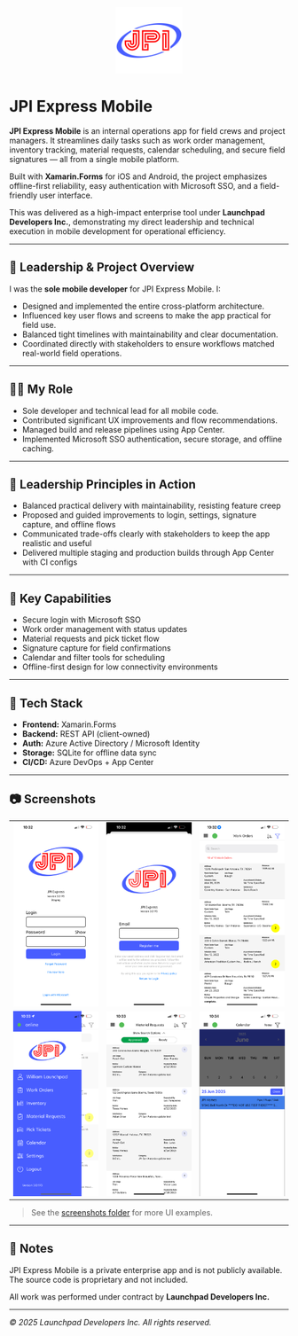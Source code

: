 <p align="center">
  <img src="./screenshots/app-icon.png" alt="App Icon" width="120" />
</p>

# JPI Express Mobile

**JPI Express Mobile** is an internal operations app for field crews and project managers. It streamlines daily tasks such as work order management, inventory tracking, material requests, calendar scheduling, and secure field signatures — all from a single mobile platform.

Built with **Xamarin.Forms** for iOS and Android, the project emphasizes offline-first reliability, easy authentication with Microsoft SSO, and a field-friendly user interface.

This was delivered as a high-impact enterprise tool under **Launchpad Developers Inc.**, demonstrating my direct leadership and technical execution in mobile development for operational efficiency.

---

## 🔹 Leadership & Project Overview


I was the **sole mobile developer** for JPI Express Mobile. I:
- Designed and implemented the entire cross-platform architecture.
- Influenced key user flows and screens to make the app practical for field use.
- Balanced tight timelines with maintainability and clear documentation.
- Coordinated directly with stakeholders to ensure workflows matched real-world field operations.

---

## 🧑‍💼 My Role

- Sole developer and technical lead for all mobile code.
- Contributed significant UX improvements and flow recommendations.
- Managed build and release pipelines using App Center.
- Implemented Microsoft SSO authentication, secure storage, and offline caching.

---

## 🧭 Leadership Principles in Action

- Balanced practical delivery with maintainability, resisting feature creep
- Proposed and guided improvements to login, settings, signature capture, and offline flows
- Communicated trade-offs clearly with stakeholders to keep the app realistic and useful
- Delivered multiple staging and production builds through App Center with CI configs

---

## 🚀 Key Capabilities

- Secure login with Microsoft SSO
- Work order management with status updates
- Material requests and pick ticket flow
- Signature capture for field confirmations
- Calendar and filter tools for scheduling
- Offline-first design for low connectivity environments

---

## 🧰 Tech Stack

- **Frontend:** Xamarin.Forms
- **Backend:** REST API (client-owned)
- **Auth:** Azure Active Directory / Microsoft Identity
- **Storage:** SQLite for offline data sync
- **CI/CD:** Azure DevOps + App Center

---

## 📷 Screenshots

<table>
  <tr>
    <td align="center">
      <img src="./screenshots/jpi-express-mobile-01.png" alt="Login screen with Microsoft SSO option" width="200"/>
    </td>
    <td align="center">
      <img src="./screenshots/jpi-express-mobile-03.png" alt="Forgot password and user onboarding" width="200"/>
    </td>
    <td align="center">
      <img src="./screenshots/jpi-express-mobile-05.png" alt="Work order list with address and job details" width="200"/>
    </td>
  </tr>
  <tr>
    <td align="center">
      <img src="./screenshots/jpi-express-mobile-07.png" alt="Side menu navigation with modules like Inventory and Calendar" width="200"/>
    </td>
    <td align="center">
      <img src="./screenshots/jpi-express-mobile-09.png" alt="Material request list view with search and filter tabs" width="200"/>
    </td>
    <td align="center">
      <img src="./screenshots/jpi-express-mobile-15.png" alt="Calendar view showing job dates and appointments" width="200"/>
    </td>
  </tr>
</table>

> See the [screenshots folder](./screenshots/) for more UI examples.

---


## 🔐 Notes

JPI Express Mobile is a private enterprise app and is not publicly available. The source code is proprietary and not included.

All work was performed under contract by **Launchpad Developers Inc.**

---

_© 2025 Launchpad Developers Inc. All rights reserved._
